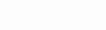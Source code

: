 <style>
  .test {backgroun-color: black; color: white;}  
</style>

<div class="test">
  <h1>WELCOME</h1>  
</div>
